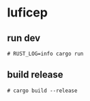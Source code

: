 # luficep



## run dev
```
# RUST_LOG=info cargo run
```


## build release
```
# cargo build --release
```